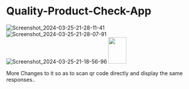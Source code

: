 # Quality-Product-Check-App

![Screenshot_2024-03-25-21-28-11-41](https://github.com/abirgen/Quality-Product-Check-App/assets/48325130/5b9aaec8-14ea-4f54-a662-91839e92ffbf)
![Screenshot_2024-03-25-21-28-07-91](https://github.com/abirgen/Quality-Product-Check-App/assets/48325130/04d71061-4bfb-4935-8570-eb75eb1fbe7b)
![Screenshot_2024-03-25-21-18-56-96](https://github.com/abirgen/Quality-Product-Check-App/assets/48325130/95f940b7-8a2d-4938-9a5a-5b0c549d0bf1)
<img src="(https://github.com/abirgen/Quality-Product-Check-App/assets/48325130/95f940b7-8a2d-4938-9a5a-5b0c549d0bf1)https://github.com/abirgen/Quality-Product-Check-App/assets/48325130/95f940b7-8a2d-4938-9a5a-5b0c549d0bf1" width="48" height="70">


More Changes to it so as to scan qr code directly and display the same responses..
